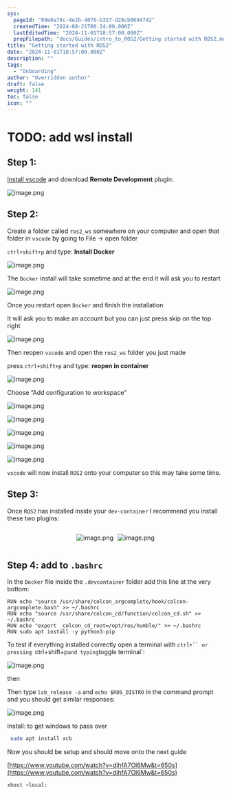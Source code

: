 ```yaml
---
sys:
  pageId: "89e0a78c-4e2b-4070-b327-d28cb0694742"
  createdTime: "2024-08-21T00:24:00.000Z"
  lastEditedTime: "2024-11-01T18:57:00.000Z"
  propFilepath: "docs/Guides/intro_to_ROS2/Getting started with ROS2.md"
title: "Getting started with ROS2"
date: "2024-11-01T18:57:00.000Z"
description: ""
tags:
  - "Onboarding"
author: "Overridden author"
draft: false
weight: 141
toc: false
icon: ""
---
```


# TODO: add wsl install

## Step 1:

[Install vscode](https://code.visualstudio.com/download) and download **Remote Development** plugin:

![image.png](https://prod-files-secure.s3.us-west-2.amazonaws.com/d518164a-d88e-44d1-a4ee-3adb3bd8bce0/efb52993-1881-4a40-b95e-6f020334f022/image.png?X-Amz-Algorithm=AWS4-HMAC-SHA256&X-Amz-Content-Sha256=UNSIGNED-PAYLOAD&X-Amz-Credential=ASIAZI2LB4667LMJCVN7%2F20250430%2Fus-west-2%2Fs3%2Faws4_request&X-Amz-Date=20250430T132018Z&X-Amz-Expires=3600&X-Amz-Security-Token=IQoJb3JpZ2luX2VjEA0aCXVzLXdlc3QtMiJHMEUCIQDk8HeXcJVWCLwnB0qpeIh1xrLKyMiJmpku0Z0gFlXUbgIgaxJRU2XHUtdtP7fbpJMcawAigHoloQua5a0VKZqthqcqiAQIpv%2F%2F%2F%2F%2F%2F%2F%2F%2F%2FARAAGgw2Mzc0MjMxODM4MDUiDIkRywEp1ak696vXcCrcA%2F0espDWii0S4PE%2FV4c5kX8McS%2BwJ5tPF3q1%2B2Wua0Gu45k%2BI0v1G6062f%2FEBhjvb4R7jZH4DSJux9KT7xBO1H6RyMAjN0AhDdGOCyrYLZxbFbAF%2B%2Fd598G%2BGUG2wZvohaMxXM9nMswHXlkVq1y%2F4A98asND6wUPeyh8%2Bk02SVJi0bOtyq4oyQ24MnxS8be1%2Ffc%2FiTsDxqG%2FrHZPst4vBSg0wxwBUFCnS5xFcilgdic9Omn7TV1fnSBbVuyJdY8jYTbpKy%2Bk%2FRFrWwLHk7JtB%2BaDrvnN6uyb6I1XyZ%2FoGF0Eq0br6PyJ7Mu411BCEfSZA1USLPwd5KYqmj%2BeQ6Gq2%2Fi1f2f0eE3Jp4QYjCgBukWmhZDfJqnFQ69sx5qxqcybP%2Fu0GWfnvcwsyJs%2F6JLrWmCxbLLEKkgoGnuupQ1ft0pvXPwgZpQkvS4goxKzj5TkXLcToK5m9A6phRgdDuD%2B2syE8ienGJ5y5A%2BMhrj3J7KSEDEPA2%2BX6kkktYIglxCGIuDraMkFeszPEr4HNygE8KijfpU%2BVSjiyqaeMS9448KEQCDFRrdGygU961nNKxOcB4GMzmwEi4kHMZu4lHFpQkRrT4PNkpWlCR9AWL1VKQJbIet%2FsjThzjgkeQePMNvDyMAGOqUBGxVjSG4QvANS1ZK2CE8hnheGsJ5xkKxwRTvZtJteJ3g%2BrRDQwzjqy17SJ4xWdWOP0USTDXvPRRkuPEpqfhkEvXsAEsCRT5HK9yUmAVl36zZ3QD2XZ14krIxOMDiuDBfgI8t1zU5F1uSaBK2HPrpckuvZNOw7r04J9qpuOOJ%2BGvdUQSZTZuEmlf3FYyKXKJtXxYNlVe9aUNt3lo0w6G2gqzAGPPom&X-Amz-Signature=59a62a3ffeb908bdf91980fc8c1950bab0a670ba860126245580d8db0706ff9f&X-Amz-SignedHeaders=host&x-id=GetObject)

## Step 2:

Create a folder called `ros2_ws` somewhere on your computer and open that folder in `vscode` by going to File → open folder 

`ctrl+shift+p` and type: **Install Docker**

![image.png](https://prod-files-secure.s3.us-west-2.amazonaws.com/d518164a-d88e-44d1-a4ee-3adb3bd8bce0/2269dc0e-1cd5-47ff-bceb-c04ad9b2eab0/image.png?X-Amz-Algorithm=AWS4-HMAC-SHA256&X-Amz-Content-Sha256=UNSIGNED-PAYLOAD&X-Amz-Credential=ASIAZI2LB4667LMJCVN7%2F20250430%2Fus-west-2%2Fs3%2Faws4_request&X-Amz-Date=20250430T132018Z&X-Amz-Expires=3600&X-Amz-Security-Token=IQoJb3JpZ2luX2VjEA0aCXVzLXdlc3QtMiJHMEUCIQDk8HeXcJVWCLwnB0qpeIh1xrLKyMiJmpku0Z0gFlXUbgIgaxJRU2XHUtdtP7fbpJMcawAigHoloQua5a0VKZqthqcqiAQIpv%2F%2F%2F%2F%2F%2F%2F%2F%2F%2FARAAGgw2Mzc0MjMxODM4MDUiDIkRywEp1ak696vXcCrcA%2F0espDWii0S4PE%2FV4c5kX8McS%2BwJ5tPF3q1%2B2Wua0Gu45k%2BI0v1G6062f%2FEBhjvb4R7jZH4DSJux9KT7xBO1H6RyMAjN0AhDdGOCyrYLZxbFbAF%2B%2Fd598G%2BGUG2wZvohaMxXM9nMswHXlkVq1y%2F4A98asND6wUPeyh8%2Bk02SVJi0bOtyq4oyQ24MnxS8be1%2Ffc%2FiTsDxqG%2FrHZPst4vBSg0wxwBUFCnS5xFcilgdic9Omn7TV1fnSBbVuyJdY8jYTbpKy%2Bk%2FRFrWwLHk7JtB%2BaDrvnN6uyb6I1XyZ%2FoGF0Eq0br6PyJ7Mu411BCEfSZA1USLPwd5KYqmj%2BeQ6Gq2%2Fi1f2f0eE3Jp4QYjCgBukWmhZDfJqnFQ69sx5qxqcybP%2Fu0GWfnvcwsyJs%2F6JLrWmCxbLLEKkgoGnuupQ1ft0pvXPwgZpQkvS4goxKzj5TkXLcToK5m9A6phRgdDuD%2B2syE8ienGJ5y5A%2BMhrj3J7KSEDEPA2%2BX6kkktYIglxCGIuDraMkFeszPEr4HNygE8KijfpU%2BVSjiyqaeMS9448KEQCDFRrdGygU961nNKxOcB4GMzmwEi4kHMZu4lHFpQkRrT4PNkpWlCR9AWL1VKQJbIet%2FsjThzjgkeQePMNvDyMAGOqUBGxVjSG4QvANS1ZK2CE8hnheGsJ5xkKxwRTvZtJteJ3g%2BrRDQwzjqy17SJ4xWdWOP0USTDXvPRRkuPEpqfhkEvXsAEsCRT5HK9yUmAVl36zZ3QD2XZ14krIxOMDiuDBfgI8t1zU5F1uSaBK2HPrpckuvZNOw7r04J9qpuOOJ%2BGvdUQSZTZuEmlf3FYyKXKJtXxYNlVe9aUNt3lo0w6G2gqzAGPPom&X-Amz-Signature=efded56a1ddf008b4381fa4aed08659f32c03a92e82ed804fee5fd557ddd39a0&X-Amz-SignedHeaders=host&x-id=GetObject)

The `Docker` install will take sometime and at the end it will ask you to restart

![image.png](https://prod-files-secure.s3.us-west-2.amazonaws.com/d518164a-d88e-44d1-a4ee-3adb3bd8bce0/ed233f78-be33-4b1f-b89c-9c346c0e961e/image.png?X-Amz-Algorithm=AWS4-HMAC-SHA256&X-Amz-Content-Sha256=UNSIGNED-PAYLOAD&X-Amz-Credential=ASIAZI2LB4667LMJCVN7%2F20250430%2Fus-west-2%2Fs3%2Faws4_request&X-Amz-Date=20250430T132018Z&X-Amz-Expires=3600&X-Amz-Security-Token=IQoJb3JpZ2luX2VjEA0aCXVzLXdlc3QtMiJHMEUCIQDk8HeXcJVWCLwnB0qpeIh1xrLKyMiJmpku0Z0gFlXUbgIgaxJRU2XHUtdtP7fbpJMcawAigHoloQua5a0VKZqthqcqiAQIpv%2F%2F%2F%2F%2F%2F%2F%2F%2F%2FARAAGgw2Mzc0MjMxODM4MDUiDIkRywEp1ak696vXcCrcA%2F0espDWii0S4PE%2FV4c5kX8McS%2BwJ5tPF3q1%2B2Wua0Gu45k%2BI0v1G6062f%2FEBhjvb4R7jZH4DSJux9KT7xBO1H6RyMAjN0AhDdGOCyrYLZxbFbAF%2B%2Fd598G%2BGUG2wZvohaMxXM9nMswHXlkVq1y%2F4A98asND6wUPeyh8%2Bk02SVJi0bOtyq4oyQ24MnxS8be1%2Ffc%2FiTsDxqG%2FrHZPst4vBSg0wxwBUFCnS5xFcilgdic9Omn7TV1fnSBbVuyJdY8jYTbpKy%2Bk%2FRFrWwLHk7JtB%2BaDrvnN6uyb6I1XyZ%2FoGF0Eq0br6PyJ7Mu411BCEfSZA1USLPwd5KYqmj%2BeQ6Gq2%2Fi1f2f0eE3Jp4QYjCgBukWmhZDfJqnFQ69sx5qxqcybP%2Fu0GWfnvcwsyJs%2F6JLrWmCxbLLEKkgoGnuupQ1ft0pvXPwgZpQkvS4goxKzj5TkXLcToK5m9A6phRgdDuD%2B2syE8ienGJ5y5A%2BMhrj3J7KSEDEPA2%2BX6kkktYIglxCGIuDraMkFeszPEr4HNygE8KijfpU%2BVSjiyqaeMS9448KEQCDFRrdGygU961nNKxOcB4GMzmwEi4kHMZu4lHFpQkRrT4PNkpWlCR9AWL1VKQJbIet%2FsjThzjgkeQePMNvDyMAGOqUBGxVjSG4QvANS1ZK2CE8hnheGsJ5xkKxwRTvZtJteJ3g%2BrRDQwzjqy17SJ4xWdWOP0USTDXvPRRkuPEpqfhkEvXsAEsCRT5HK9yUmAVl36zZ3QD2XZ14krIxOMDiuDBfgI8t1zU5F1uSaBK2HPrpckuvZNOw7r04J9qpuOOJ%2BGvdUQSZTZuEmlf3FYyKXKJtXxYNlVe9aUNt3lo0w6G2gqzAGPPom&X-Amz-Signature=f425ff47d00569a16d4db0162cfa554ce1255bcf809413b029972a87ace6e007&X-Amz-SignedHeaders=host&x-id=GetObject)

Once you restart open `Docker` and finish the installation

It will ask you to make an account but you can just press skip on the top right

![image.png](https://prod-files-secure.s3.us-west-2.amazonaws.com/d518164a-d88e-44d1-a4ee-3adb3bd8bce0/21010ad9-1659-4fd9-9f59-9932a09b2a3d/image.png?X-Amz-Algorithm=AWS4-HMAC-SHA256&X-Amz-Content-Sha256=UNSIGNED-PAYLOAD&X-Amz-Credential=ASIAZI2LB4667LMJCVN7%2F20250430%2Fus-west-2%2Fs3%2Faws4_request&X-Amz-Date=20250430T132018Z&X-Amz-Expires=3600&X-Amz-Security-Token=IQoJb3JpZ2luX2VjEA0aCXVzLXdlc3QtMiJHMEUCIQDk8HeXcJVWCLwnB0qpeIh1xrLKyMiJmpku0Z0gFlXUbgIgaxJRU2XHUtdtP7fbpJMcawAigHoloQua5a0VKZqthqcqiAQIpv%2F%2F%2F%2F%2F%2F%2F%2F%2F%2FARAAGgw2Mzc0MjMxODM4MDUiDIkRywEp1ak696vXcCrcA%2F0espDWii0S4PE%2FV4c5kX8McS%2BwJ5tPF3q1%2B2Wua0Gu45k%2BI0v1G6062f%2FEBhjvb4R7jZH4DSJux9KT7xBO1H6RyMAjN0AhDdGOCyrYLZxbFbAF%2B%2Fd598G%2BGUG2wZvohaMxXM9nMswHXlkVq1y%2F4A98asND6wUPeyh8%2Bk02SVJi0bOtyq4oyQ24MnxS8be1%2Ffc%2FiTsDxqG%2FrHZPst4vBSg0wxwBUFCnS5xFcilgdic9Omn7TV1fnSBbVuyJdY8jYTbpKy%2Bk%2FRFrWwLHk7JtB%2BaDrvnN6uyb6I1XyZ%2FoGF0Eq0br6PyJ7Mu411BCEfSZA1USLPwd5KYqmj%2BeQ6Gq2%2Fi1f2f0eE3Jp4QYjCgBukWmhZDfJqnFQ69sx5qxqcybP%2Fu0GWfnvcwsyJs%2F6JLrWmCxbLLEKkgoGnuupQ1ft0pvXPwgZpQkvS4goxKzj5TkXLcToK5m9A6phRgdDuD%2B2syE8ienGJ5y5A%2BMhrj3J7KSEDEPA2%2BX6kkktYIglxCGIuDraMkFeszPEr4HNygE8KijfpU%2BVSjiyqaeMS9448KEQCDFRrdGygU961nNKxOcB4GMzmwEi4kHMZu4lHFpQkRrT4PNkpWlCR9AWL1VKQJbIet%2FsjThzjgkeQePMNvDyMAGOqUBGxVjSG4QvANS1ZK2CE8hnheGsJ5xkKxwRTvZtJteJ3g%2BrRDQwzjqy17SJ4xWdWOP0USTDXvPRRkuPEpqfhkEvXsAEsCRT5HK9yUmAVl36zZ3QD2XZ14krIxOMDiuDBfgI8t1zU5F1uSaBK2HPrpckuvZNOw7r04J9qpuOOJ%2BGvdUQSZTZuEmlf3FYyKXKJtXxYNlVe9aUNt3lo0w6G2gqzAGPPom&X-Amz-Signature=dc22b00c20de5ecf4dba27c926d3a5695b4678eee65183edef315f0c59b0ce63&X-Amz-SignedHeaders=host&x-id=GetObject)

Then reopen `vscode` and open the `ros2_ws` folder you just made

press `ctrl+shift+p` and type: **reopen in container**

![image.png](https://prod-files-secure.s3.us-west-2.amazonaws.com/d518164a-d88e-44d1-a4ee-3adb3bd8bce0/4e93b8c2-41ad-488c-8095-c74205196118/image.png?X-Amz-Algorithm=AWS4-HMAC-SHA256&X-Amz-Content-Sha256=UNSIGNED-PAYLOAD&X-Amz-Credential=ASIAZI2LB4667LMJCVN7%2F20250430%2Fus-west-2%2Fs3%2Faws4_request&X-Amz-Date=20250430T132018Z&X-Amz-Expires=3600&X-Amz-Security-Token=IQoJb3JpZ2luX2VjEA0aCXVzLXdlc3QtMiJHMEUCIQDk8HeXcJVWCLwnB0qpeIh1xrLKyMiJmpku0Z0gFlXUbgIgaxJRU2XHUtdtP7fbpJMcawAigHoloQua5a0VKZqthqcqiAQIpv%2F%2F%2F%2F%2F%2F%2F%2F%2F%2FARAAGgw2Mzc0MjMxODM4MDUiDIkRywEp1ak696vXcCrcA%2F0espDWii0S4PE%2FV4c5kX8McS%2BwJ5tPF3q1%2B2Wua0Gu45k%2BI0v1G6062f%2FEBhjvb4R7jZH4DSJux9KT7xBO1H6RyMAjN0AhDdGOCyrYLZxbFbAF%2B%2Fd598G%2BGUG2wZvohaMxXM9nMswHXlkVq1y%2F4A98asND6wUPeyh8%2Bk02SVJi0bOtyq4oyQ24MnxS8be1%2Ffc%2FiTsDxqG%2FrHZPst4vBSg0wxwBUFCnS5xFcilgdic9Omn7TV1fnSBbVuyJdY8jYTbpKy%2Bk%2FRFrWwLHk7JtB%2BaDrvnN6uyb6I1XyZ%2FoGF0Eq0br6PyJ7Mu411BCEfSZA1USLPwd5KYqmj%2BeQ6Gq2%2Fi1f2f0eE3Jp4QYjCgBukWmhZDfJqnFQ69sx5qxqcybP%2Fu0GWfnvcwsyJs%2F6JLrWmCxbLLEKkgoGnuupQ1ft0pvXPwgZpQkvS4goxKzj5TkXLcToK5m9A6phRgdDuD%2B2syE8ienGJ5y5A%2BMhrj3J7KSEDEPA2%2BX6kkktYIglxCGIuDraMkFeszPEr4HNygE8KijfpU%2BVSjiyqaeMS9448KEQCDFRrdGygU961nNKxOcB4GMzmwEi4kHMZu4lHFpQkRrT4PNkpWlCR9AWL1VKQJbIet%2FsjThzjgkeQePMNvDyMAGOqUBGxVjSG4QvANS1ZK2CE8hnheGsJ5xkKxwRTvZtJteJ3g%2BrRDQwzjqy17SJ4xWdWOP0USTDXvPRRkuPEpqfhkEvXsAEsCRT5HK9yUmAVl36zZ3QD2XZ14krIxOMDiuDBfgI8t1zU5F1uSaBK2HPrpckuvZNOw7r04J9qpuOOJ%2BGvdUQSZTZuEmlf3FYyKXKJtXxYNlVe9aUNt3lo0w6G2gqzAGPPom&X-Amz-Signature=509439a2ca04e87418645a06a384c653002aaa29c3e276fa48bab075ac0f24a6&X-Amz-SignedHeaders=host&x-id=GetObject)

Choose “Add configuration to workspace”

![image.png](https://prod-files-secure.s3.us-west-2.amazonaws.com/d518164a-d88e-44d1-a4ee-3adb3bd8bce0/9560b282-5060-4989-ba37-97e7b2c22476/image.png?X-Amz-Algorithm=AWS4-HMAC-SHA256&X-Amz-Content-Sha256=UNSIGNED-PAYLOAD&X-Amz-Credential=ASIAZI2LB4667LMJCVN7%2F20250430%2Fus-west-2%2Fs3%2Faws4_request&X-Amz-Date=20250430T132018Z&X-Amz-Expires=3600&X-Amz-Security-Token=IQoJb3JpZ2luX2VjEA0aCXVzLXdlc3QtMiJHMEUCIQDk8HeXcJVWCLwnB0qpeIh1xrLKyMiJmpku0Z0gFlXUbgIgaxJRU2XHUtdtP7fbpJMcawAigHoloQua5a0VKZqthqcqiAQIpv%2F%2F%2F%2F%2F%2F%2F%2F%2F%2FARAAGgw2Mzc0MjMxODM4MDUiDIkRywEp1ak696vXcCrcA%2F0espDWii0S4PE%2FV4c5kX8McS%2BwJ5tPF3q1%2B2Wua0Gu45k%2BI0v1G6062f%2FEBhjvb4R7jZH4DSJux9KT7xBO1H6RyMAjN0AhDdGOCyrYLZxbFbAF%2B%2Fd598G%2BGUG2wZvohaMxXM9nMswHXlkVq1y%2F4A98asND6wUPeyh8%2Bk02SVJi0bOtyq4oyQ24MnxS8be1%2Ffc%2FiTsDxqG%2FrHZPst4vBSg0wxwBUFCnS5xFcilgdic9Omn7TV1fnSBbVuyJdY8jYTbpKy%2Bk%2FRFrWwLHk7JtB%2BaDrvnN6uyb6I1XyZ%2FoGF0Eq0br6PyJ7Mu411BCEfSZA1USLPwd5KYqmj%2BeQ6Gq2%2Fi1f2f0eE3Jp4QYjCgBukWmhZDfJqnFQ69sx5qxqcybP%2Fu0GWfnvcwsyJs%2F6JLrWmCxbLLEKkgoGnuupQ1ft0pvXPwgZpQkvS4goxKzj5TkXLcToK5m9A6phRgdDuD%2B2syE8ienGJ5y5A%2BMhrj3J7KSEDEPA2%2BX6kkktYIglxCGIuDraMkFeszPEr4HNygE8KijfpU%2BVSjiyqaeMS9448KEQCDFRrdGygU961nNKxOcB4GMzmwEi4kHMZu4lHFpQkRrT4PNkpWlCR9AWL1VKQJbIet%2FsjThzjgkeQePMNvDyMAGOqUBGxVjSG4QvANS1ZK2CE8hnheGsJ5xkKxwRTvZtJteJ3g%2BrRDQwzjqy17SJ4xWdWOP0USTDXvPRRkuPEpqfhkEvXsAEsCRT5HK9yUmAVl36zZ3QD2XZ14krIxOMDiuDBfgI8t1zU5F1uSaBK2HPrpckuvZNOw7r04J9qpuOOJ%2BGvdUQSZTZuEmlf3FYyKXKJtXxYNlVe9aUNt3lo0w6G2gqzAGPPom&X-Amz-Signature=8c0526c6abd4d59fad95a21eec127bc5a61e8adbb944e2c4f2c3a7a3a5ddd6fe&X-Amz-SignedHeaders=host&x-id=GetObject)

![image.png](https://prod-files-secure.s3.us-west-2.amazonaws.com/d518164a-d88e-44d1-a4ee-3adb3bd8bce0/2ee63f81-886b-48e8-a553-dc6e5eac99e4/image.png?X-Amz-Algorithm=AWS4-HMAC-SHA256&X-Amz-Content-Sha256=UNSIGNED-PAYLOAD&X-Amz-Credential=ASIAZI2LB4667LMJCVN7%2F20250430%2Fus-west-2%2Fs3%2Faws4_request&X-Amz-Date=20250430T132018Z&X-Amz-Expires=3600&X-Amz-Security-Token=IQoJb3JpZ2luX2VjEA0aCXVzLXdlc3QtMiJHMEUCIQDk8HeXcJVWCLwnB0qpeIh1xrLKyMiJmpku0Z0gFlXUbgIgaxJRU2XHUtdtP7fbpJMcawAigHoloQua5a0VKZqthqcqiAQIpv%2F%2F%2F%2F%2F%2F%2F%2F%2F%2FARAAGgw2Mzc0MjMxODM4MDUiDIkRywEp1ak696vXcCrcA%2F0espDWii0S4PE%2FV4c5kX8McS%2BwJ5tPF3q1%2B2Wua0Gu45k%2BI0v1G6062f%2FEBhjvb4R7jZH4DSJux9KT7xBO1H6RyMAjN0AhDdGOCyrYLZxbFbAF%2B%2Fd598G%2BGUG2wZvohaMxXM9nMswHXlkVq1y%2F4A98asND6wUPeyh8%2Bk02SVJi0bOtyq4oyQ24MnxS8be1%2Ffc%2FiTsDxqG%2FrHZPst4vBSg0wxwBUFCnS5xFcilgdic9Omn7TV1fnSBbVuyJdY8jYTbpKy%2Bk%2FRFrWwLHk7JtB%2BaDrvnN6uyb6I1XyZ%2FoGF0Eq0br6PyJ7Mu411BCEfSZA1USLPwd5KYqmj%2BeQ6Gq2%2Fi1f2f0eE3Jp4QYjCgBukWmhZDfJqnFQ69sx5qxqcybP%2Fu0GWfnvcwsyJs%2F6JLrWmCxbLLEKkgoGnuupQ1ft0pvXPwgZpQkvS4goxKzj5TkXLcToK5m9A6phRgdDuD%2B2syE8ienGJ5y5A%2BMhrj3J7KSEDEPA2%2BX6kkktYIglxCGIuDraMkFeszPEr4HNygE8KijfpU%2BVSjiyqaeMS9448KEQCDFRrdGygU961nNKxOcB4GMzmwEi4kHMZu4lHFpQkRrT4PNkpWlCR9AWL1VKQJbIet%2FsjThzjgkeQePMNvDyMAGOqUBGxVjSG4QvANS1ZK2CE8hnheGsJ5xkKxwRTvZtJteJ3g%2BrRDQwzjqy17SJ4xWdWOP0USTDXvPRRkuPEpqfhkEvXsAEsCRT5HK9yUmAVl36zZ3QD2XZ14krIxOMDiuDBfgI8t1zU5F1uSaBK2HPrpckuvZNOw7r04J9qpuOOJ%2BGvdUQSZTZuEmlf3FYyKXKJtXxYNlVe9aUNt3lo0w6G2gqzAGPPom&X-Amz-Signature=b887fc3643adc3cad7bdc578b29ced175923c8d9b40c79d115e849dce78d4748&X-Amz-SignedHeaders=host&x-id=GetObject)

![image.png](https://prod-files-secure.s3.us-west-2.amazonaws.com/d518164a-d88e-44d1-a4ee-3adb3bd8bce0/ae1580b2-b048-407e-aed9-b584224a7a04/image.png?X-Amz-Algorithm=AWS4-HMAC-SHA256&X-Amz-Content-Sha256=UNSIGNED-PAYLOAD&X-Amz-Credential=ASIAZI2LB4667LMJCVN7%2F20250430%2Fus-west-2%2Fs3%2Faws4_request&X-Amz-Date=20250430T132018Z&X-Amz-Expires=3600&X-Amz-Security-Token=IQoJb3JpZ2luX2VjEA0aCXVzLXdlc3QtMiJHMEUCIQDk8HeXcJVWCLwnB0qpeIh1xrLKyMiJmpku0Z0gFlXUbgIgaxJRU2XHUtdtP7fbpJMcawAigHoloQua5a0VKZqthqcqiAQIpv%2F%2F%2F%2F%2F%2F%2F%2F%2F%2FARAAGgw2Mzc0MjMxODM4MDUiDIkRywEp1ak696vXcCrcA%2F0espDWii0S4PE%2FV4c5kX8McS%2BwJ5tPF3q1%2B2Wua0Gu45k%2BI0v1G6062f%2FEBhjvb4R7jZH4DSJux9KT7xBO1H6RyMAjN0AhDdGOCyrYLZxbFbAF%2B%2Fd598G%2BGUG2wZvohaMxXM9nMswHXlkVq1y%2F4A98asND6wUPeyh8%2Bk02SVJi0bOtyq4oyQ24MnxS8be1%2Ffc%2FiTsDxqG%2FrHZPst4vBSg0wxwBUFCnS5xFcilgdic9Omn7TV1fnSBbVuyJdY8jYTbpKy%2Bk%2FRFrWwLHk7JtB%2BaDrvnN6uyb6I1XyZ%2FoGF0Eq0br6PyJ7Mu411BCEfSZA1USLPwd5KYqmj%2BeQ6Gq2%2Fi1f2f0eE3Jp4QYjCgBukWmhZDfJqnFQ69sx5qxqcybP%2Fu0GWfnvcwsyJs%2F6JLrWmCxbLLEKkgoGnuupQ1ft0pvXPwgZpQkvS4goxKzj5TkXLcToK5m9A6phRgdDuD%2B2syE8ienGJ5y5A%2BMhrj3J7KSEDEPA2%2BX6kkktYIglxCGIuDraMkFeszPEr4HNygE8KijfpU%2BVSjiyqaeMS9448KEQCDFRrdGygU961nNKxOcB4GMzmwEi4kHMZu4lHFpQkRrT4PNkpWlCR9AWL1VKQJbIet%2FsjThzjgkeQePMNvDyMAGOqUBGxVjSG4QvANS1ZK2CE8hnheGsJ5xkKxwRTvZtJteJ3g%2BrRDQwzjqy17SJ4xWdWOP0USTDXvPRRkuPEpqfhkEvXsAEsCRT5HK9yUmAVl36zZ3QD2XZ14krIxOMDiuDBfgI8t1zU5F1uSaBK2HPrpckuvZNOw7r04J9qpuOOJ%2BGvdUQSZTZuEmlf3FYyKXKJtXxYNlVe9aUNt3lo0w6G2gqzAGPPom&X-Amz-Signature=a9f0d845bddcd7333172a5264f726c0e567822940f4b3415a167da9e03f81394&X-Amz-SignedHeaders=host&x-id=GetObject)

![image.png](https://prod-files-secure.s3.us-west-2.amazonaws.com/d518164a-d88e-44d1-a4ee-3adb3bd8bce0/53255b28-f75e-430f-b9e3-c0ac8577e42b/image.png?X-Amz-Algorithm=AWS4-HMAC-SHA256&X-Amz-Content-Sha256=UNSIGNED-PAYLOAD&X-Amz-Credential=ASIAZI2LB4667LMJCVN7%2F20250430%2Fus-west-2%2Fs3%2Faws4_request&X-Amz-Date=20250430T132018Z&X-Amz-Expires=3600&X-Amz-Security-Token=IQoJb3JpZ2luX2VjEA0aCXVzLXdlc3QtMiJHMEUCIQDk8HeXcJVWCLwnB0qpeIh1xrLKyMiJmpku0Z0gFlXUbgIgaxJRU2XHUtdtP7fbpJMcawAigHoloQua5a0VKZqthqcqiAQIpv%2F%2F%2F%2F%2F%2F%2F%2F%2F%2FARAAGgw2Mzc0MjMxODM4MDUiDIkRywEp1ak696vXcCrcA%2F0espDWii0S4PE%2FV4c5kX8McS%2BwJ5tPF3q1%2B2Wua0Gu45k%2BI0v1G6062f%2FEBhjvb4R7jZH4DSJux9KT7xBO1H6RyMAjN0AhDdGOCyrYLZxbFbAF%2B%2Fd598G%2BGUG2wZvohaMxXM9nMswHXlkVq1y%2F4A98asND6wUPeyh8%2Bk02SVJi0bOtyq4oyQ24MnxS8be1%2Ffc%2FiTsDxqG%2FrHZPst4vBSg0wxwBUFCnS5xFcilgdic9Omn7TV1fnSBbVuyJdY8jYTbpKy%2Bk%2FRFrWwLHk7JtB%2BaDrvnN6uyb6I1XyZ%2FoGF0Eq0br6PyJ7Mu411BCEfSZA1USLPwd5KYqmj%2BeQ6Gq2%2Fi1f2f0eE3Jp4QYjCgBukWmhZDfJqnFQ69sx5qxqcybP%2Fu0GWfnvcwsyJs%2F6JLrWmCxbLLEKkgoGnuupQ1ft0pvXPwgZpQkvS4goxKzj5TkXLcToK5m9A6phRgdDuD%2B2syE8ienGJ5y5A%2BMhrj3J7KSEDEPA2%2BX6kkktYIglxCGIuDraMkFeszPEr4HNygE8KijfpU%2BVSjiyqaeMS9448KEQCDFRrdGygU961nNKxOcB4GMzmwEi4kHMZu4lHFpQkRrT4PNkpWlCR9AWL1VKQJbIet%2FsjThzjgkeQePMNvDyMAGOqUBGxVjSG4QvANS1ZK2CE8hnheGsJ5xkKxwRTvZtJteJ3g%2BrRDQwzjqy17SJ4xWdWOP0USTDXvPRRkuPEpqfhkEvXsAEsCRT5HK9yUmAVl36zZ3QD2XZ14krIxOMDiuDBfgI8t1zU5F1uSaBK2HPrpckuvZNOw7r04J9qpuOOJ%2BGvdUQSZTZuEmlf3FYyKXKJtXxYNlVe9aUNt3lo0w6G2gqzAGPPom&X-Amz-Signature=d6c386bd380595dbcd2eb8838a5242c3cd3d5ca96c8f8e56bf092bc344303cae&X-Amz-SignedHeaders=host&x-id=GetObject)

![image.png](https://prod-files-secure.s3.us-west-2.amazonaws.com/d518164a-d88e-44d1-a4ee-3adb3bd8bce0/7c562767-5af9-4ffb-97d1-327bcdf4ee00/image.png?X-Amz-Algorithm=AWS4-HMAC-SHA256&X-Amz-Content-Sha256=UNSIGNED-PAYLOAD&X-Amz-Credential=ASIAZI2LB4667LMJCVN7%2F20250430%2Fus-west-2%2Fs3%2Faws4_request&X-Amz-Date=20250430T132018Z&X-Amz-Expires=3600&X-Amz-Security-Token=IQoJb3JpZ2luX2VjEA0aCXVzLXdlc3QtMiJHMEUCIQDk8HeXcJVWCLwnB0qpeIh1xrLKyMiJmpku0Z0gFlXUbgIgaxJRU2XHUtdtP7fbpJMcawAigHoloQua5a0VKZqthqcqiAQIpv%2F%2F%2F%2F%2F%2F%2F%2F%2F%2FARAAGgw2Mzc0MjMxODM4MDUiDIkRywEp1ak696vXcCrcA%2F0espDWii0S4PE%2FV4c5kX8McS%2BwJ5tPF3q1%2B2Wua0Gu45k%2BI0v1G6062f%2FEBhjvb4R7jZH4DSJux9KT7xBO1H6RyMAjN0AhDdGOCyrYLZxbFbAF%2B%2Fd598G%2BGUG2wZvohaMxXM9nMswHXlkVq1y%2F4A98asND6wUPeyh8%2Bk02SVJi0bOtyq4oyQ24MnxS8be1%2Ffc%2FiTsDxqG%2FrHZPst4vBSg0wxwBUFCnS5xFcilgdic9Omn7TV1fnSBbVuyJdY8jYTbpKy%2Bk%2FRFrWwLHk7JtB%2BaDrvnN6uyb6I1XyZ%2FoGF0Eq0br6PyJ7Mu411BCEfSZA1USLPwd5KYqmj%2BeQ6Gq2%2Fi1f2f0eE3Jp4QYjCgBukWmhZDfJqnFQ69sx5qxqcybP%2Fu0GWfnvcwsyJs%2F6JLrWmCxbLLEKkgoGnuupQ1ft0pvXPwgZpQkvS4goxKzj5TkXLcToK5m9A6phRgdDuD%2B2syE8ienGJ5y5A%2BMhrj3J7KSEDEPA2%2BX6kkktYIglxCGIuDraMkFeszPEr4HNygE8KijfpU%2BVSjiyqaeMS9448KEQCDFRrdGygU961nNKxOcB4GMzmwEi4kHMZu4lHFpQkRrT4PNkpWlCR9AWL1VKQJbIet%2FsjThzjgkeQePMNvDyMAGOqUBGxVjSG4QvANS1ZK2CE8hnheGsJ5xkKxwRTvZtJteJ3g%2BrRDQwzjqy17SJ4xWdWOP0USTDXvPRRkuPEpqfhkEvXsAEsCRT5HK9yUmAVl36zZ3QD2XZ14krIxOMDiuDBfgI8t1zU5F1uSaBK2HPrpckuvZNOw7r04J9qpuOOJ%2BGvdUQSZTZuEmlf3FYyKXKJtXxYNlVe9aUNt3lo0w6G2gqzAGPPom&X-Amz-Signature=590d15cdbd2251832e4456cecf85eda5ef34da3faf5a8dc3419304bf216cf177&X-Amz-SignedHeaders=host&x-id=GetObject)

`vscode` will now install `ROS2` onto your computer so this may take some time.

## Step 3:

Once `ROS2` has installed inside your `dev-container` I recommend you install these two plugins:

<div style="display: flex;flex-direction: row; column-gap:10px; max-width: 630px;justify-content: center;">
<div>

![image.png](https://prod-files-secure.s3.us-west-2.amazonaws.com/d518164a-d88e-44d1-a4ee-3adb3bd8bce0/3fc3d550-5a54-4ba1-ba6b-faa01cdb7369/image.png?X-Amz-Algorithm=AWS4-HMAC-SHA256&X-Amz-Content-Sha256=UNSIGNED-PAYLOAD&X-Amz-Credential=ASIAZI2LB466QCCVXQFD%2F20250430%2Fus-west-2%2Fs3%2Faws4_request&X-Amz-Date=20250430T132020Z&X-Amz-Expires=3600&X-Amz-Security-Token=IQoJb3JpZ2luX2VjEA0aCXVzLXdlc3QtMiJHMEUCIQCBAkHYsxrhCqCh28EAh%2F1tZrPOKlTIrEKgT60kedEJswIgCHqRoVc9DvEFrrtZtJ7eIaRwS3AwjNpIK1WrUPuOoy4qiAQIpv%2F%2F%2F%2F%2F%2F%2F%2F%2F%2FARAAGgw2Mzc0MjMxODM4MDUiDJ6mH7Wdnj9kG9lVzircA4b65m8RGYHw%2BA1k4U0uBWCbCkIOAXClnJHB9IXhHty%2FHfn22q8a2VXTe2%2FtVEpQ6PEBesy0Rso6BPjvgY2irxB3xJ7ufmCX3H5RjocrT9lsCHbCgeHcODwHCBV07%2BfM7UaSlo1Yhpz6FJWBOR9LVGY07kMFlavxcp6enSJlIGkCj0gQFGlrA4ayh3yo1t52%2BD9FG%2Fv7wjtTih%2B0HEdtZKzbEON4YLb8WEU04RojYBCf9n9s0liHqn8SHeoLQCocGhz5ZhuX4m4iaYsOCkuKBjJNhltzhrlOvHtU42l4DXdNK8KJ6z1ieEuspxoLodApPs5jiCoiwNq9Nu9kTVmbV7bwZiUinKc4a4Tk7ijOMvNOisPEOHyvKCd3JxFBDtaclKZlOMpUQn836gj50fJmNUgv7XaOJO8%2BZYSEK6sSkJBL4JQup962XOaBa8JkWPR1CGmsvsjKvjjQpbehXCKwuzxI%2FpA43OhmnXJZ27ASx3IjTx1UDlRDX2rJWZrjIwn8mYNpSJA4QkZAMlAa6dZ3aAfR%2BNNHaBugVZhLY0tVolH59%2FHCP53kLsJOl%2BssbmJ5boLv2CcfIfCBiy5bDhjVPJLsAUfO9TLjV2n0oFJRB%2Be40X2twClqmJApq%2FDGMO%2FEyMAGOqUBEmomnqnSaZJDiMrJsVROuCubVQBLmbp%2FBwl0xwH0Sh4u%2B5i%2FwLq5%2FUOhm2Jhdzu8lleErU%2F7JqNi2WVu%2FDAlJTkWlu3coIv8wUtDG14cg%2FGXqD6F4PSpjGh6NiWJlwn1sY2egG%2BVqgsNPQrvkPopwLPZOLA8IaPofuDtHDqVG8tWtqLqH6t5oYAoRS0w0%2FnppAkBrdt%2BuGSvb%2FjQ5aPvsvq%2FhACR&X-Amz-Signature=d6c1ccd0a2c81035597e090ff5cfaab9e0b9fe2586a0a51e60b860b3d881501e&X-Amz-SignedHeaders=host&x-id=GetObject)

</div>
<div>

![image.png](https://prod-files-secure.s3.us-west-2.amazonaws.com/d518164a-d88e-44d1-a4ee-3adb3bd8bce0/d994cc66-13c2-4093-a5a3-f84cf4601a82/image.png?X-Amz-Algorithm=AWS4-HMAC-SHA256&X-Amz-Content-Sha256=UNSIGNED-PAYLOAD&X-Amz-Credential=ASIAZI2LB466V7SCTKIP%2F20250430%2Fus-west-2%2Fs3%2Faws4_request&X-Amz-Date=20250430T132021Z&X-Amz-Expires=3600&X-Amz-Security-Token=IQoJb3JpZ2luX2VjEA0aCXVzLXdlc3QtMiJHMEUCIHOAj8VMDg0FTJjoSXXWxjGUcM15Ifuei26hkwPgZVo1AiEA7Z%2FeX8PmTe4nvYPUawghkhnKdQJIPMKc8UlexjwopIQqiAQIpv%2F%2F%2F%2F%2F%2F%2F%2F%2F%2FARAAGgw2Mzc0MjMxODM4MDUiDPx%2F%2BqMRiE4VlbdhiCrcAwaiIbew2%2FBDu32WSt%2BRuO6dUBbfohx3eVq%2B0f%2BwUV%2B7mPvhXHHvOUXTVsRwnn7mp%2BhtgFL8JNHHx%2FrlwTJlLqhHvtcRUv77eipN%2BgV3hTzRNs6DxvMr8Hb48R7TE%2BIfUXtku8LhmEztIgn8p7H6gsczxgeyiGpAF9Efvhu0iTHqOXrl3R2C6c02e4O8G1Gw3T%2FfDaJcicqWDwqY3fyLnh%2Fv93H2lIsiChLkLh296uyY4VMEJeyW7llPgfxL1AFuQ7fZ%2Bu95e5c6xyD9Oin1X1h6lk9b3sz%2BB%2FqvM532403sbR2nGvNpeu4BacoMSdiPUjMcAEc5POhV0wFheCOQ37C%2BgH8ZjLV9ZWQubQywLVSYb0GhIMejfxUYfV77HzR4864Z4l6nqBEHxCsXjsw9O%2BVV1%2F4OzjiPorEm5WtbocRJg4sOqWhGDru%2Bpkd3Lc%2BL28nYHLxNfrRzTBs0GL%2BQH%2Bv1UXxu8V3Mlp1VH2dixr7iFT4bdXcns%2BwOREgLnx1WwUr4EvcIuDWQdcuVw%2Be0z79D2OET24umIyrSJW20pUL%2F%2B3il%2F6HK28%2BUYZZnamiCC29DXyi0UtnuvW7u55TucffrnX55G58YiJEFwdOA96QoWU2H%2B%2BrN31WORsqaMPnDyMAGOqUBRd5C3Tt5mNmhgq3qLEgG%2F8%2BnFZe7uTK17Q8mSqK6vo%2FRwqFahTFcG%2Beu5Qx61Q0NR1iu9duBLeLRKWZJDsK1SzLJ1eaBVfvPmY%2By2CpUGbhPtFBSNye1UBA5PPgVuN%2FsxtUxaJQnE1awvo5rgW9gDggW3IQwH0rPVAWKcsNRLYkgvlWRJN%2BxN8elPD5YK3AmwwvKiCwqlJ5m3IRohV9mbzNz4S7l&X-Amz-Signature=3601855af66133a2855dc82d1066ed03549f085deb098c83c0284aa7fdec5d58&X-Amz-SignedHeaders=host&x-id=GetObject)

</div>
</div>

## Step 4: add to `.bashrc`

In the `Docker` file inside the `.devcontainer` folder add this line at the very bottom: 

```docker
RUN echo "source /usr/share/colcon_argcomplete/hook/colcon-argcomplete.bash" >> ~/.bashrc
RUN echo "source /usr/share/colcon_cd/function/colcon_cd.sh" >> ~/.bashrc
RUN echo "export _colcon_cd_root=/opt/ros/humble/" >> ~/.bashrc
RUN sudo apt install -y python3-pip 
```

To test if everything installed correctly open a terminal with `ctrl+`` or pressing `ctrl+shift+p` and typing `toggle terminal`:

![image.png](https://prod-files-secure.s3.us-west-2.amazonaws.com/d518164a-d88e-44d1-a4ee-3adb3bd8bce0/6a4943d8-b04e-4c02-9a58-775f3384d1a5/image.png?X-Amz-Algorithm=AWS4-HMAC-SHA256&X-Amz-Content-Sha256=UNSIGNED-PAYLOAD&X-Amz-Credential=ASIAZI2LB4667LMJCVN7%2F20250430%2Fus-west-2%2Fs3%2Faws4_request&X-Amz-Date=20250430T132018Z&X-Amz-Expires=3600&X-Amz-Security-Token=IQoJb3JpZ2luX2VjEA0aCXVzLXdlc3QtMiJHMEUCIQDk8HeXcJVWCLwnB0qpeIh1xrLKyMiJmpku0Z0gFlXUbgIgaxJRU2XHUtdtP7fbpJMcawAigHoloQua5a0VKZqthqcqiAQIpv%2F%2F%2F%2F%2F%2F%2F%2F%2F%2FARAAGgw2Mzc0MjMxODM4MDUiDIkRywEp1ak696vXcCrcA%2F0espDWii0S4PE%2FV4c5kX8McS%2BwJ5tPF3q1%2B2Wua0Gu45k%2BI0v1G6062f%2FEBhjvb4R7jZH4DSJux9KT7xBO1H6RyMAjN0AhDdGOCyrYLZxbFbAF%2B%2Fd598G%2BGUG2wZvohaMxXM9nMswHXlkVq1y%2F4A98asND6wUPeyh8%2Bk02SVJi0bOtyq4oyQ24MnxS8be1%2Ffc%2FiTsDxqG%2FrHZPst4vBSg0wxwBUFCnS5xFcilgdic9Omn7TV1fnSBbVuyJdY8jYTbpKy%2Bk%2FRFrWwLHk7JtB%2BaDrvnN6uyb6I1XyZ%2FoGF0Eq0br6PyJ7Mu411BCEfSZA1USLPwd5KYqmj%2BeQ6Gq2%2Fi1f2f0eE3Jp4QYjCgBukWmhZDfJqnFQ69sx5qxqcybP%2Fu0GWfnvcwsyJs%2F6JLrWmCxbLLEKkgoGnuupQ1ft0pvXPwgZpQkvS4goxKzj5TkXLcToK5m9A6phRgdDuD%2B2syE8ienGJ5y5A%2BMhrj3J7KSEDEPA2%2BX6kkktYIglxCGIuDraMkFeszPEr4HNygE8KijfpU%2BVSjiyqaeMS9448KEQCDFRrdGygU961nNKxOcB4GMzmwEi4kHMZu4lHFpQkRrT4PNkpWlCR9AWL1VKQJbIet%2FsjThzjgkeQePMNvDyMAGOqUBGxVjSG4QvANS1ZK2CE8hnheGsJ5xkKxwRTvZtJteJ3g%2BrRDQwzjqy17SJ4xWdWOP0USTDXvPRRkuPEpqfhkEvXsAEsCRT5HK9yUmAVl36zZ3QD2XZ14krIxOMDiuDBfgI8t1zU5F1uSaBK2HPrpckuvZNOw7r04J9qpuOOJ%2BGvdUQSZTZuEmlf3FYyKXKJtXxYNlVe9aUNt3lo0w6G2gqzAGPPom&X-Amz-Signature=95ed97fc2c5cf5e8c79d925811014b31c5e68bd8b20ca78befe4a421e67feace&X-Amz-SignedHeaders=host&x-id=GetObject)

then 

Then type `lsb_release -a` and `echo $ROS_DISTRO` in the command prompt and you should get similar responses:

![image.png](https://prod-files-secure.s3.us-west-2.amazonaws.com/d518164a-d88e-44d1-a4ee-3adb3bd8bce0/3e635dec-a805-4e85-8b9e-d000e5b71a4e/image.png?X-Amz-Algorithm=AWS4-HMAC-SHA256&X-Amz-Content-Sha256=UNSIGNED-PAYLOAD&X-Amz-Credential=ASIAZI2LB4667LMJCVN7%2F20250430%2Fus-west-2%2Fs3%2Faws4_request&X-Amz-Date=20250430T132018Z&X-Amz-Expires=3600&X-Amz-Security-Token=IQoJb3JpZ2luX2VjEA0aCXVzLXdlc3QtMiJHMEUCIQDk8HeXcJVWCLwnB0qpeIh1xrLKyMiJmpku0Z0gFlXUbgIgaxJRU2XHUtdtP7fbpJMcawAigHoloQua5a0VKZqthqcqiAQIpv%2F%2F%2F%2F%2F%2F%2F%2F%2F%2FARAAGgw2Mzc0MjMxODM4MDUiDIkRywEp1ak696vXcCrcA%2F0espDWii0S4PE%2FV4c5kX8McS%2BwJ5tPF3q1%2B2Wua0Gu45k%2BI0v1G6062f%2FEBhjvb4R7jZH4DSJux9KT7xBO1H6RyMAjN0AhDdGOCyrYLZxbFbAF%2B%2Fd598G%2BGUG2wZvohaMxXM9nMswHXlkVq1y%2F4A98asND6wUPeyh8%2Bk02SVJi0bOtyq4oyQ24MnxS8be1%2Ffc%2FiTsDxqG%2FrHZPst4vBSg0wxwBUFCnS5xFcilgdic9Omn7TV1fnSBbVuyJdY8jYTbpKy%2Bk%2FRFrWwLHk7JtB%2BaDrvnN6uyb6I1XyZ%2FoGF0Eq0br6PyJ7Mu411BCEfSZA1USLPwd5KYqmj%2BeQ6Gq2%2Fi1f2f0eE3Jp4QYjCgBukWmhZDfJqnFQ69sx5qxqcybP%2Fu0GWfnvcwsyJs%2F6JLrWmCxbLLEKkgoGnuupQ1ft0pvXPwgZpQkvS4goxKzj5TkXLcToK5m9A6phRgdDuD%2B2syE8ienGJ5y5A%2BMhrj3J7KSEDEPA2%2BX6kkktYIglxCGIuDraMkFeszPEr4HNygE8KijfpU%2BVSjiyqaeMS9448KEQCDFRrdGygU961nNKxOcB4GMzmwEi4kHMZu4lHFpQkRrT4PNkpWlCR9AWL1VKQJbIet%2FsjThzjgkeQePMNvDyMAGOqUBGxVjSG4QvANS1ZK2CE8hnheGsJ5xkKxwRTvZtJteJ3g%2BrRDQwzjqy17SJ4xWdWOP0USTDXvPRRkuPEpqfhkEvXsAEsCRT5HK9yUmAVl36zZ3QD2XZ14krIxOMDiuDBfgI8t1zU5F1uSaBK2HPrpckuvZNOw7r04J9qpuOOJ%2BGvdUQSZTZuEmlf3FYyKXKJtXxYNlVe9aUNt3lo0w6G2gqzAGPPom&X-Amz-Signature=c080ed22f87d15d2d4a500356f85e2d8ff2d4cebba896671ce5264c3c7bb8662&X-Amz-SignedHeaders=host&x-id=GetObject)

Install:  to get windows to pass over

```bash
 sudo apt install xcb
```

Now you should be setup and should move onto the next guide 

[https://www.youtube.com/watch?v=dihfA7Ol6Mw&t=650s](https://www.youtube.com/watch?v=dihfA7Ol6Mw&t=650s)

```python
xhost +local:
```
